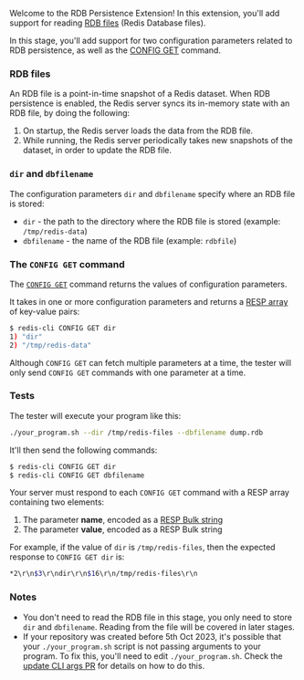 Welcome to the RDB Persistence Extension! In this extension, you'll add support for reading [RDB files](https://redis.io/docs/management/persistence/) (Redis Database files).

In this stage, you'll add support for two configuration parameters related to RDB persistence, as well as the [CONFIG GET](https://redis.io/docs/latest/commands/config-get/) command.

### RDB files

An RDB file is a point-in-time snapshot of a Redis dataset. When RDB persistence is enabled, the Redis server syncs its in-memory state with an RDB file, by doing the following:

1. On startup, the Redis server loads the data from the RDB file.
2. While running, the Redis server periodically takes new snapshots of the dataset, in order to update the RDB file.

### `dir` and `dbfilename`

The configuration parameters `dir` and `dbfilename` specify where an RDB file is stored:
- `dir` - the path to the directory where the RDB file is stored (example: `/tmp/redis-data`)
- `dbfilename` - the name of the RDB file (example: `rdbfile`)

### The `CONFIG GET` command

The [`CONFIG GET`](https://redis.io/docs/latest/commands/config-get/) command returns the values of configuration parameters.

It takes in one or more configuration parameters and returns a [RESP array](https://redis.io/docs/latest/develop/reference/protocol-spec/#arrays) of key-value pairs:

```bash
$ redis-cli CONFIG GET dir
1) "dir"
2) "/tmp/redis-data"
```

Although `CONFIG GET` can fetch multiple parameters at a time, the tester will only send `CONFIG GET` commands with one parameter at a time.

### Tests

The tester will execute your program like this:

```bash
./your_program.sh --dir /tmp/redis-files --dbfilename dump.rdb
```

It'll then send the following commands:

```bash
$ redis-cli CONFIG GET dir
$ redis-cli CONFIG GET dbfilename
```

Your server must respond to each `CONFIG GET` command with a RESP array containing two elements:

1. The parameter **name**, encoded as a [RESP Bulk string](https://redis.io/docs/latest/develop/reference/protocol-spec/#bulk-strings)
2. The parameter **value**, encoded as a RESP Bulk string

For example, if the value of `dir` is `/tmp/redis-files`, then the expected response to `CONFIG GET dir` is:

```bash
*2\r\n$3\r\ndir\r\n$16\r\n/tmp/redis-files\r\n
```

### Notes

- You don't need to read the RDB file in this stage, you only need to store `dir` and `dbfilename`. Reading from the file will be covered in later stages.
- If your repository was created before 5th Oct 2023, it's possible that your `./your_program.sh` script is not passing arguments to your program. To fix this, you'll need to edit `./your_program.sh`. Check the [update CLI args PR](https://github.com/codecrafters-io/build-your-own-redis/pull/89/files) for details on how to do this.
